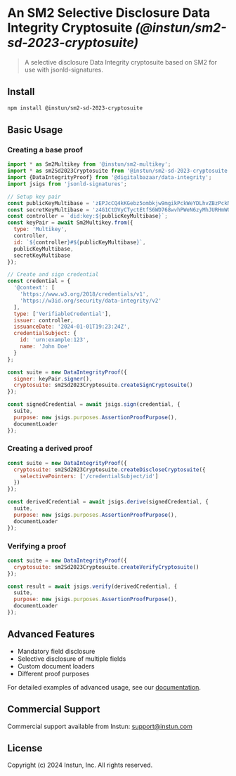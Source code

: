 # An SM2 Selective Disclosure Data Integrity Cryptosuite _(@instun/sm2-sd-2023-cryptosuite)_

> A selective disclosure Data Integrity cryptosuite based on SM2 for use with jsonld-signatures.

## Install

```sh
npm install @instun/sm2-sd-2023-cryptosuite
```

## Basic Usage

### Creating a base proof

```javascript
import * as Sm2Multikey from '@instun/sm2-multikey';
import * as sm2Sd2023Cryptosuite from '@instun/sm2-sd-2023-cryptosuite';
import {DataIntegrityProof} from '@digitalbazaar/data-integrity';
import jsigs from 'jsonld-signatures';

// Setup key pair
const publicKeyMultibase = 'zEPJcCQ4kKGebz5ombkjw9mgikPckWeYDLhvZBzPckNsfjBa4';
const secretKeyMultibase = 'z4G1CtDVyCTyctEtfS6WD768wvhPWeN6zyMhJURHmWQwB3K4';
const controller = `did:key:${publicKeyMultibase}`;
const keyPair = await Sm2Multikey.from({
  type: 'Multikey',
  controller,
  id: `${controller}#${publicKeyMultibase}`,
  publicKeyMultibase,
  secretKeyMultibase
});

// Create and sign credential
const credential = {
  '@context': [
    'https://www.w3.org/2018/credentials/v1',
    'https://w3id.org/security/data-integrity/v2'
  ],
  type: ['VerifiableCredential'],
  issuer: controller,
  issuanceDate: '2024-01-01T19:23:24Z',
  credentialSubject: {
    id: 'urn:example:123',
    name: 'John Doe'
  }
};

const suite = new DataIntegrityProof({
  signer: keyPair.signer(),
  cryptosuite: sm2Sd2023Cryptosuite.createSignCryptosuite()
});

const signedCredential = await jsigs.sign(credential, {
  suite,
  purpose: new jsigs.purposes.AssertionProofPurpose(),
  documentLoader
});
```

### Creating a derived proof

```javascript
const suite = new DataIntegrityProof({
  cryptosuite: sm2Sd2023Cryptosuite.createDiscloseCryptosuite({
    selectivePointers: ['/credentialSubject/id']
  })
});

const derivedCredential = await jsigs.derive(signedCredential, {
  suite,
  purpose: new jsigs.purposes.AssertionProofPurpose(),
  documentLoader
});
```

### Verifying a proof

```javascript
const suite = new DataIntegrityProof({
  cryptosuite: sm2Sd2023Cryptosuite.createVerifyCryptosuite()
});

const result = await jsigs.verify(derivedCredential, {
  suite,
  purpose: new jsigs.purposes.AssertionProofPurpose(),
  documentLoader
});
```

## Advanced Features

- Mandatory field disclosure
- Selective disclosure of multiple fields
- Custom document loaders
- Different proof purposes

For detailed examples of advanced usage, see our [documentation](https://github.com/instun/sm2-sd-2023-cryptosuite/wiki).

## Commercial Support

Commercial support available from Instun: support@instun.com

## License

Copyright (c) 2024 Instun, Inc. All rights reserved.